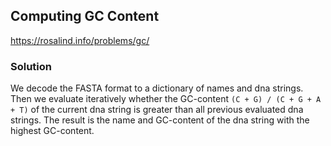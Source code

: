 ## Computing GC Content
https://rosalind.info/problems/gc/

### Solution
We decode the FASTA format to a dictionary of names and dna strings.
Then we evaluate iteratively whether the GC-content `(C + G) / (C + G + A + T)` of the current dna string is greater than all previous evaluated dna strings. The result is the name and GC-content of the dna string with the highest GC-content.